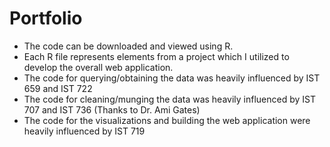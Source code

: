 # Portfolio
- The code can be downloaded and viewed using R. 
- Each R file represents elements from a project which I utilized to develop the overall web application. 
- The code for querying/obtaining the data was heavily influenced by IST 659 and IST 722
- The code for cleaning/munging the data was heavily influenced by IST 707 and IST 736 (Thanks to Dr. Ami Gates)
- The code for the visualizations and building the web application were heavily influenced by IST 719
